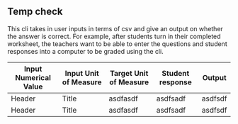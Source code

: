 ## Temp check 

This cli takes in user inputs in terms of csv and give an output on whether the answer is correct. For example, after students turn in their completed worksheet, the teachers want to be able to enter the questions and student responses into a computer to be graded using the cli. 


| Input Numerical Value | Input Unit of Measure | Target Unit of Measure | Student response | Output | 
| ----------- | ----------- | ----------- | ----------- | ----------- | 
| Header      | Title       | asdfasdf    | asdfsadf    | asdfsdf     | 
| Header      | Title       | asdfasdf    | asdfsadf    | asdfsdf     | 



